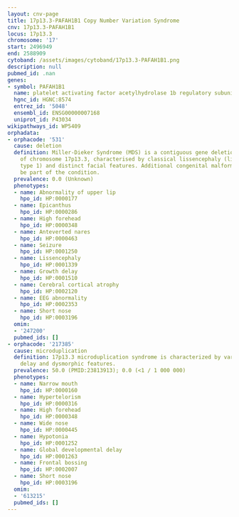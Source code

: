 ```yaml
---
layout: cnv-page
title: 17p13.3-PAFAH1B1 Copy Number Variation Syndrome
cnv: 17p13.3-PAFAH1B1
locus: 17p13.3
chromosome: '17'
start: 2496949
end: 2588909
cytoband: /assets/images/cytoband/17p13.3-PAFAH1B1.png
description: null
pubmed_id: .nan
genes:
- symbol: PAFAH1B1
  name: platelet activating factor acetylhydrolase 1b regulatory subunit 1
  hgnc_id: HGNC:8574
  entrez_id: '5048'
  ensembl_id: ENSG00000007168
  uniprot_id: P43034
wikipathways_id: WP5409
orphadata:
- orphacode: '531'
  cause: deletion
  definition: Miller-Dieker Syndrome (MDS) is a contiguous gene deletion syndrome
    of chromosome 17p13.3, characterised by classical lissencephaly (lissencephaly
    type 1) and distinct facial features. Additional congenital malformations can
    be part of the condition.
  prevalence: 0.0 (Unknown)
  phenotypes:
  - name: Abnormality of upper lip
    hpo_id: HP:0000177
  - name: Epicanthus
    hpo_id: HP:0000286
  - name: High forehead
    hpo_id: HP:0000348
  - name: Anteverted nares
    hpo_id: HP:0000463
  - name: Seizure
    hpo_id: HP:0001250
  - name: Lissencephaly
    hpo_id: HP:0001339
  - name: Growth delay
    hpo_id: HP:0001510
  - name: Cerebral cortical atrophy
    hpo_id: HP:0002120
  - name: EEG abnormality
    hpo_id: HP:0002353
  - name: Short nose
    hpo_id: HP:0003196
  omim:
  - '247200'
  pubmed_ids: []
- orphacode: '217385'
  cause: microduplication
  definition: 17p13.3 microduplication syndrome is characterized by variable psychomotor
    delay and dysmorphic features.
  prevalence: 50.0 (PMID:23813913); 0.0 (<1 / 1 000 000)
  phenotypes:
  - name: Narrow mouth
    hpo_id: HP:0000160
  - name: Hypertelorism
    hpo_id: HP:0000316
  - name: High forehead
    hpo_id: HP:0000348
  - name: Wide nose
    hpo_id: HP:0000445
  - name: Hypotonia
    hpo_id: HP:0001252
  - name: Global developmental delay
    hpo_id: HP:0001263
  - name: Frontal bossing
    hpo_id: HP:0002007
  - name: Short nose
    hpo_id: HP:0003196
  omim:
  - '613215'
  pubmed_ids: []
---
```

